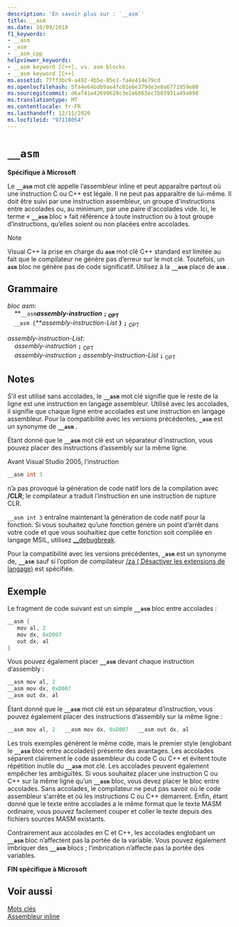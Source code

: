 ```yaml
---
description: 'En savoir plus sur : `__asm`'
title: __asm
ms.date: 10/09/2018
f1_keywords:
- __asm
- _asm
- __asm_cpp
helpviewer_keywords:
- __asm keyword [C++], vs. asm blocks
- __asm keyword [C++]
ms.assetid: 77ff3bc9-a492-4b5e-85e1-fa4e414e79cd
ms.openlocfilehash: 5fa4e64bdb9ae4fc01e6e379de3e8a6771959e80
ms.sourcegitcommit: d6af41e42699628c3e2e6063ec7b03931a49a098
ms.translationtype: MT
ms.contentlocale: fr-FR
ms.lasthandoff: 12/11/2020
ms.locfileid: "97118054"
---
```

# `__asm`

**Spécifique à Microsoft**

Le **`__asm`** mot clé appelle l’assembleur inline et peut apparaître partout où une instruction C ou C++ est légale. Il ne peut pas apparaître de lui-même. Il doit être suivi par une instruction assembleur, un groupe d'instructions entre accolades ou, au minimum, par une paire d'accolades vide. Ici, le terme « **`__asm`** bloc » fait référence à toute instruction ou à tout groupe d’instructions, qu’elles soient ou non placées entre accolades.

> [!NOTE]
> Visual C++ la prise en charge du **`asm`** mot clé C++ standard est limitée au fait que le compilateur ne génère pas d’erreur sur le mot clé. Toutefois, un **`asm`** bloc ne génère pas de code significatif. Utilisez à la **`__asm`** place de **`asm`** .

## <a name="grammar"></a>Grammaire

*bloc asm*:<br/>
&nbsp;&nbsp;&nbsp;&nbsp;**`__asm`***assembly-instruction* **`;`** <sub>OPT</sub><br/>
&nbsp;&nbsp;&nbsp;&nbsp;**`__asm {`***assembly-instruction-List* **`}`** **`;`** <sub>OPT</sub>

*assembly-instruction-List*:<br/>
&nbsp;&nbsp;&nbsp;&nbsp;*assembly-instruction* **`;`** <sub>OPT</sub><br/>
&nbsp;&nbsp;&nbsp;&nbsp;*assembly-instruction* **`;`** *assembly-instruction-List* **`;`** <sub>OPT</sub>

## <a name="remarks"></a>Notes

S’il est utilisé sans accolades, le **`__asm`** mot clé signifie que le reste de la ligne est une instruction en langage assembleur. Utilisé avec les accolades, il signifie que chaque ligne entre accolades est une instruction en langage assembleur. Pour la compatibilité avec les versions précédentes, **`_asm`** est un synonyme de **`__asm`** .

Étant donné que le **`__asm`** mot clé est un séparateur d’instruction, vous pouvez placer des instructions d’assembly sur la même ligne.

Avant Visual Studio 2005, l’instruction

```cpp
__asm int 3
```

n’a pas provoqué la génération de code natif lors de la compilation avec **/CLR**; le compilateur a traduit l’instruction en une instruction de rupture CLR.

`__asm int 3` entraîne maintenant la génération de code natif pour la fonction. Si vous souhaitez qu’une fonction génère un point d’arrêt dans votre code et que vous souhaitiez que cette fonction soit compilée en langage MSIL, utilisez [__debugbreak](../../intrinsics/debugbreak.md).

Pour la compatibilité avec les versions précédentes, **`_asm`** est un synonyme de, **`__asm`** sauf si l’option de compilateur [/za \( Désactiver les extensions de langage)](../../build/reference/za-ze-disable-language-extensions.md) est spécifiée.

## <a name="example"></a>Exemple

Le fragment de code suivant est un simple **`__asm`** bloc entre accolades :

```cpp
__asm {
   mov al, 2
   mov dx, 0xD007
   out dx, al
}
```

Vous pouvez également placer **`__asm`** devant chaque instruction d’assembly :

```cpp
__asm mov al, 2
__asm mov dx, 0xD007
__asm out dx, al
```

Étant donné que le **`__asm`** mot clé est un séparateur d’instruction, vous pouvez également placer des instructions d’assembly sur la même ligne :

```cpp
__asm mov al, 2   __asm mov dx, 0xD007   __asm out dx, al
```

Les trois exemples génèrent le même code, mais le premier style (englobant le **`__asm`** bloc entre accolades) présente des avantages. Les accolades séparent clairement le code assembleur du code C ou C++ et évitent toute répétition inutile du **`__asm`** mot clé. Les accolades peuvent également empêcher les ambiguïtés. Si vous souhaitez placer une instruction C ou C++ sur la même ligne qu’un **`__asm`** bloc, vous devez placer le bloc entre accolades. Sans accolades, le compilateur ne peut pas savoir où le code assembleur s'arrête et où les instructions C ou C++ démarrent. Enfin, étant donné que le texte entre accolades a le même format que le texte MASM ordinaire, vous pouvez facilement couper et coller le texte depuis des fichiers sources MASM existants.

Contrairement aux accolades en C et C++, les accolades englobant un **`__asm`** bloc n’affectent pas la portée de la variable. Vous pouvez également imbriquer des **`__asm`** blocs ; l’imbrication n’affecte pas la portée des variables.

**FIN spécifique à Microsoft**

## <a name="see-also"></a>Voir aussi

[Mots clés](../../cpp/keywords-cpp.md)<br/>
[Assembleur inline](../../assembler/inline/inline-assembler.md)<br/>
